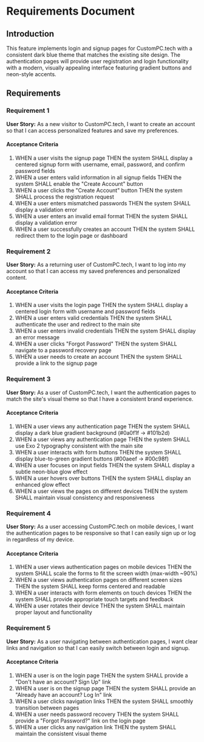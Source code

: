 # Requirements Document

## Introduction

This feature implements login and signup pages for CustomPC.tech with a consistent dark blue theme that matches the existing site design. The authentication pages will provide user registration and login functionality with a modern, visually appealing interface featuring gradient buttons and neon-style accents.

## Requirements

### Requirement 1

**User Story:** As a new visitor to CustomPC.tech, I want to create an account so that I can access personalized features and save my preferences.

#### Acceptance Criteria

1. WHEN a user visits the signup page THEN the system SHALL display a centered signup form with username, email, password, and confirm password fields
2. WHEN a user enters valid information in all signup fields THEN the system SHALL enable the "Create Account" button
3. WHEN a user clicks the "Create Account" button THEN the system SHALL process the registration request
4. WHEN a user enters mismatched passwords THEN the system SHALL display a validation error
5. WHEN a user enters an invalid email format THEN the system SHALL display a validation error
6. WHEN a user successfully creates an account THEN the system SHALL redirect them to the login page or dashboard

### Requirement 2

**User Story:** As a returning user of CustomPC.tech, I want to log into my account so that I can access my saved preferences and personalized content.

#### Acceptance Criteria

1. WHEN a user visits the login page THEN the system SHALL display a centered login form with username and password fields
2. WHEN a user enters valid credentials THEN the system SHALL authenticate the user and redirect to the main site
3. WHEN a user enters invalid credentials THEN the system SHALL display an error message
4. WHEN a user clicks "Forgot Password" THEN the system SHALL navigate to a password recovery page
5. WHEN a user needs to create an account THEN the system SHALL provide a link to the signup page

### Requirement 3

**User Story:** As a user of CustomPC.tech, I want the authentication pages to match the site's visual theme so that I have a consistent brand experience.

#### Acceptance Criteria

1. WHEN a user views any authentication page THEN the system SHALL display a dark blue gradient background (#0a0f1f → #101b2d)
2. WHEN a user views any authentication page THEN the system SHALL use Exo 2 typography consistent with the main site
3. WHEN a user interacts with form buttons THEN the system SHALL display blue-to-green gradient buttons (#00aeef → #00c98f)
4. WHEN a user focuses on input fields THEN the system SHALL display a subtle neon-blue glow effect
5. WHEN a user hovers over buttons THEN the system SHALL display an enhanced glow effect
6. WHEN a user views the pages on different devices THEN the system SHALL maintain visual consistency and responsiveness

### Requirement 4

**User Story:** As a user accessing CustomPC.tech on mobile devices, I want the authentication pages to be responsive so that I can easily sign up or log in regardless of my device.

#### Acceptance Criteria

1. WHEN a user views authentication pages on mobile devices THEN the system SHALL scale the forms to fit the screen width (max-width ~90%)
2. WHEN a user views authentication pages on different screen sizes THEN the system SHALL keep forms centered and readable
3. WHEN a user interacts with form elements on touch devices THEN the system SHALL provide appropriate touch targets and feedback
4. WHEN a user rotates their device THEN the system SHALL maintain proper layout and functionality

### Requirement 5

**User Story:** As a user navigating between authentication pages, I want clear links and navigation so that I can easily switch between login and signup.

#### Acceptance Criteria

1. WHEN a user is on the login page THEN the system SHALL provide a "Don't have an account? Sign Up" link
2. WHEN a user is on the signup page THEN the system SHALL provide an "Already have an account? Log In" link
3. WHEN a user clicks navigation links THEN the system SHALL smoothly transition between pages
4. WHEN a user needs password recovery THEN the system SHALL provide a "Forgot Password?" link on the login page
5. WHEN a user clicks any navigation link THEN the system SHALL maintain the consistent visual theme